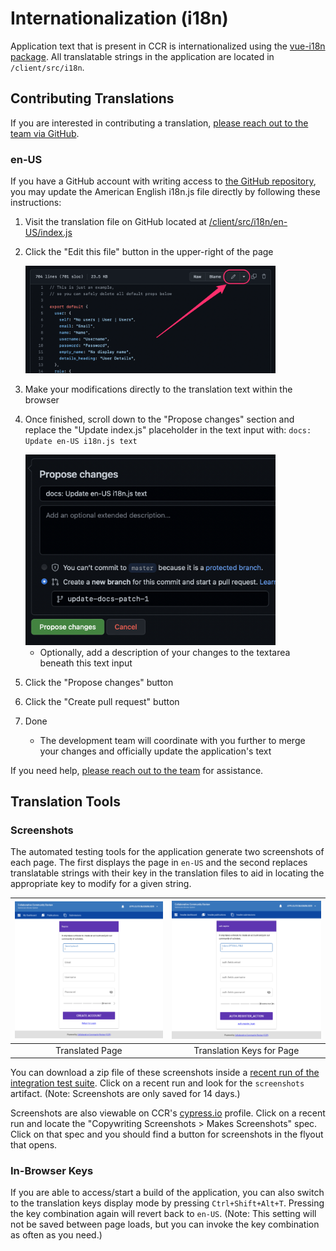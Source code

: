 # Internationalization (i18n)

Application text that is present in CCR is internationalized using the [vue-i18n package](https://vue-i18n.intlify.dev/).  All translatable strings in the application are located in
`/client/src/i18n`.

## Contributing Translations

If you are interested in contributing a translation, [please reach out to the team via GitHub](https://github.com/MESH-Research/CCR/discussions).

### en-US

If you have a GitHub account with writing access to [the GitHub repository](https://github.com/MESH-Research/CCR), you may update the American English i18n.js file directly by following these instructions:

1. Visit the translation file on GitHub located at [/client/src/i18n/en-US/index.js](https://github.com/MESH-Research/CCR/blob/master/client/src/i18n/en-US/index.js)
2. Click the "Edit this file" button in the upper-right of the page

      <img alt="Screenshot of the Edit this fill button on GitHub appearing after the Raw and Blame buttons and before the copy and delete buttons" src="./images/edit_button_location.png" style="width:400px">

3. Make your modifications directly to the translation text within the browser
4. Once finished, scroll down to the "Propose changes" section and replace the "Update index.js" placeholder in the text input with: `docs: Update en-US i18n.js text`

      <img alt="Screenshot of the Propose Changes section on GitHub showing the text input for the title and text area for the description" src="./images/propose_changes_section.png" style="width:400px">

    - Optionally, add a description of your changes to the textarea beneath this text input
5. Click the "Propose changes" button
6. Click the "Create pull request" button
7. Done
    - The development team will coordinate with you further to merge your changes and officially update the application's text

If you need help, [please reach out to the team](https://github.com/MESH-Research/CCR/discussions) for assistance.

## Translation Tools

### Screenshots
The automated testing tools for the application generate two screenshots of each page.  The first displays the page in `en-US` and the second replaces   translatable strings with their key in the translation files to aid in locating the appropriate key to modify for a given string.

| ![Translated](./images/i18n-copy.png) | ![Keys](./images/i18n-keys.png) |
| :-----------------------------------: | :-----------------------------: |
| Translated Page            | Translation Keys for Page       |

You can download a zip file of these screenshots inside a [recent run of the integration test suite](https://github.com/MESH-Research/CCR/actions/workflows/test-e2e.yml). Click on a recent run and look for the `screenshots` artifact.  (Note: Screenshots are only saved for 14 days.)

Screenshots are also viewable on CCR's [cypress.io](https://dashboard.cypress.io/projects/omnycq/runs) profile. Click on a recent run and locate the "Copywriting Screenshots > Makes Screenshots" spec.  Click on that spec and you should find a button for screenshots in the flyout that opens.

### In-Browser Keys

If you are able to access/start a build of the application, you can also switch to the translation keys display mode by pressing `Ctrl+Shift+Alt+T`.  Pressing the key combination again will revert back to `en-US`.  (Note: This setting will not be saved between page loads, but you can invoke the key combination as often as you need.)
